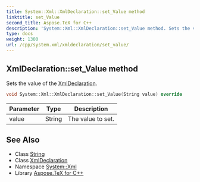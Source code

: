 ```yaml
---
title: System::Xml::XmlDeclaration::set_Value method
linktitle: set_Value
second_title: Aspose.TeX for C++
description: 'System::Xml::XmlDeclaration::set_Value method. Sets the value of the XmlDeclaration in C++.'
type: docs
weight: 1300
url: /cpp/system.xml/xmldeclaration/set_value/
---
```

## XmlDeclaration::set_Value method


Sets the value of the [XmlDeclaration](../).

```cpp
void System::Xml::XmlDeclaration::set_Value(String value) override
```


| Parameter | Type | Description |
| --- | --- | --- |
| value | String | The value to set. |

## See Also

* Class [String](../../../system/string/)
* Class [XmlDeclaration](../)
* Namespace [System::Xml](../../)
* Library [Aspose.TeX for C++](../../../)
